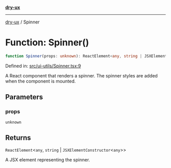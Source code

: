 [**dry-ux**](../README.md)

***

[dry-ux](../globals.md) / Spinner

# Function: Spinner()

```ts
function Spinner(props: unknown): ReactElement<any, string | JSXElementConstructor<any>>
```

Defined in: [src/ui-utils/Spinner.tsx:9](https://github.com/navedr/dry-ux/blob/86c22f6b530b5213bb68b86926f9eb34d851fb9f/src/ui-utils/Spinner.tsx#L9)

A React component that renders a spinner.
The spinner styles are added when the component is mounted.

## Parameters

### props

`unknown`

## Returns

`ReactElement`\<`any`, `string` \| `JSXElementConstructor`\<`any`\>\>

A JSX element representing the spinner.
